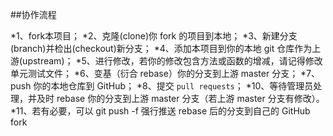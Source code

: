 ##协作流程

*1、fork本项目；
*2、克隆(clone)你 fork 的项目到本地；
*3、新建分支(branch)并检出(checkout)新分支；
*4、添加本项目到你的本地 git 仓库作为上游(upstream)；
*5、进行修改，若你的修改包含方法或函数的增减，请记得修改单元测试文件；
*6、变基（衍合 rebase）你的分支到上游 master 分支；
*7、push 你的本地仓库到 GitHub；
*8、提交 `pull requests`；
*10、等待管理员处理，并及时 rebase 你的分支到上游 master 分支（若上游 master 分支有修改）。
*11、若有必要，可以 git push -f 强行推送 rebase 后的分支到自己的 GitHub fork
